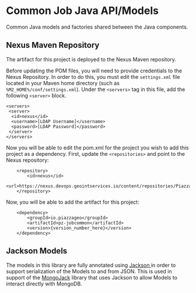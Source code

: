 # Common Job Java API/Models

Common Java models and factories shared between the Java components. 

## Nexus Maven Repository

The artifact for this project is deployed to the Nexus Maven repository. 

Before updating the POM files, you will need to provide credentials to the Nexus Repository. In order to do this, you must edit the `settings.xml` file located in your Maven home directory (such as `%M2_HOME%/conf/settings.xml`). Under the `<servers>` tag in this file, add the following `<server>` block.

```
<servers>
 <server>
  <id>nexus</id>
  <username>[LDAP Username]</username>
  <password>[LDAP Password]</password>
 </server>
</servers>
```

Now you will be able to edit the pom.xml for the project you wish to add this project as a dependency. First, update the `<repositories>` and point to the Nexus repository:

```
	<repository>
		<id>nexus</id>
		<url>https://nexus.devops.geointservices.io/content/repositories/Piazza/</url>
	</repository>
```

Now, you will be able to add the artifact for this project:

```
	<dependency>
		<groupId>io.piazzageo</groupId>
		<artifactId>pz-jobcommon</artifactId>
		<version>{version_number_here}</version>
	</dependency>
```

## Jackson Models

The models in this library are fully annotated using [Jackson ](https://github.com/FasterXML/jackson) in order to support serialization of the Models to and from JSON. This is used in support of the [MongoJack](https://github.com/mongojack/mongojack) library that uses Jackson to allow Models to interact directly with MongoDB.
